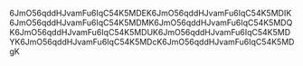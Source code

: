 6JmO56qddHJvamFu6IqC54K5MDEK6JmO56qddHJvamFu6IqC54K5MDIK6JmO56qddHJvamFu6IqC54K5MDMK6JmO56qddHJvamFu6IqC54K5MDQK6JmO56qddHJvamFu6IqC54K5MDUK6JmO56qddHJvamFu6IqC54K5MDYK6JmO56qddHJvamFu6IqC54K5MDcK6JmO56qddHJvamFu6IqC54K5MDgK